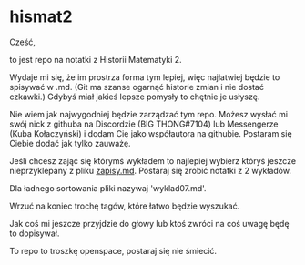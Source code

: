 # hismat2

Cześć,

to jest repo na notatki z Historii Matematyki 2.

Wydaje mi się, że im prostrza forma tym lepiej, więc najłatwiej będzie to spisywać w .md. (Git ma szanse ogarnąć historie zmian i nie dostać czkawki.) Gdybyś miał jakieś lepsze pomysły to chętnie je usłyszę.

Nie wiem jak najwygodniej będzie zarządzać tym repo. Możesz wysłać mi swój nick z githuba na Discordzie (BIG THONG#7104) lub Messengerze (Kuba Kołaczyński) i dodam Cię jako współautora na githubie. Postaram się Ciebie dodać jak tylko zauważę.

Jeśli chcesz zająć się którymś wykładem to najlepiej wybierz któryś jeszcze nieprzyklepany z pliku [zapisy.md](./zapisy.md). Postaraj się zrobić notatki z 2 wykładów.

Dla ładnego sortowania pliki nazywaj 'wyklad07.md'.

Wrzuć na koniec trochę tagów, które łatwo będzie wyszukać.

Jak coś mi jeszcze przyjdzie do głowy lub ktoś zwróci na coś uwagę będę to dopisywał.

To repo to troszkę openspace, postaraj się nie śmiecić.
